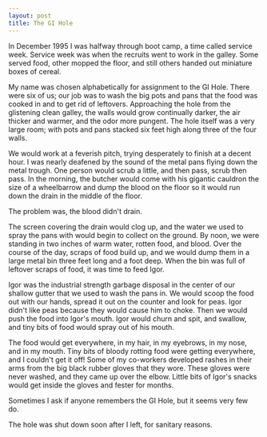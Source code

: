 ```yaml
--- 
layout: post
title: The GI Hole
---
```


In December 1995 I was halfway through boot camp, a time called service week.  Service week was when the recruits went to work in the galley.  Some served food, other mopped the floor, and still others handed out miniature boxes of cereal.  

My name was chosen alphabetically for assignment to the GI Hole.  There were six of us; our job was to wash the big pots and pans that the food was cooked in and to get rid of leftovers.  Approaching the hole from the glistening clean galley, the walls would grow continually darker, the air thicker and warmer, and the odor more pungent.  The hole itself was a very large room; with pots and pans stacked six feet high along three of the four walls.  

We would work at a feverish pitch, trying desperately to finish at a decent hour.  I was nearly deafened by the sound of the metal pans flying down the metal trough.  One person would scrub a little, and then pass, scrub then pass.  In the morning, the butcher would come with his gigantic cauldron the size of a wheelbarrow and dump the blood on the floor so it would run down the drain in the middle of the floor.  

The problem was, the blood didn't drain. 

The screen covering the drain would clog up, and the water we used to spray the pans with would begin to collect on the ground.  By noon, we were standing in two inches of warm water, rotten food, and blood.  Over the course of the day, scraps of food build up, and we would dump them in a large metal bin three feet long and a foot deep.  When the bin was full of leftover scraps of food, it was time to feed Igor.  

Igor was the industrial strength garbage disposal in the center of our shallow gutter that we used to wash the pans in.  We would scoop the food out with our hands, spread it out on the counter and look for peas.  Igor didn't like peas because they would cause him to choke.  Then we would push the food into Igor's mouth.  Igor would churn and spit, and swallow, and tiny bits of food would spray out of his mouth.  

The food would get everywhere, in my hair, in my eyebrows, in my nose, and in my mouth.  Tiny bits of bloody rotting food were getting everywhere, and I couldn't get it off!  Some of my co-workers developed rashes in their arms from the big black rubber gloves that they wore.  These gloves were never washed, and they came up over the elbow.  Little bits of Igor's snacks would get inside the gloves and fester for months.  

Sometimes I ask if anyone remembers the GI Hole, but it seems very few do.  

The hole was shut down soon after I left, for sanitary reasons.


